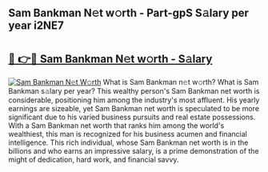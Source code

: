 ## Sam Bankman N𝚎t w𝚘rth - Part-gpS S𝚊lary per year i2NE7

# <h2><a href="http://gc4g0i3.nevu.top/?p=Sam+Bankman">🔗 👉🔴 Sam Bankman N𝚎t w𝚘rth - S𝚊lary</a></h2>

[![Sam Bankman N𝚎t W𝚘rth](https://i.imgur.com/Oavwk0R.jpeg)](http://gc4g0i3.nevu.top/?p=Sam+Bankman)
What is Sam Bankman n𝚎t w𝚘rth? What is Sam Bankman s𝚊lary per year?
This wealthy person's Sam Bankman net worth is considerable, positioning him among the industry's most affluent. His yearly earnings are sizeable, yet Sam Bankman net worth is speculated to be more significant due to his varied business pursuits and real estate possessions. With a Sam Bankman net worth that ranks him among the world's wealthiest, this man is recognized for his business acumen and financial intelligence. This rich individual, whose Sam Bankman net worth is in the billions and who earns an impressive salary, is a prime demonstration of the might of dedication, hard work, and financial savvy.
